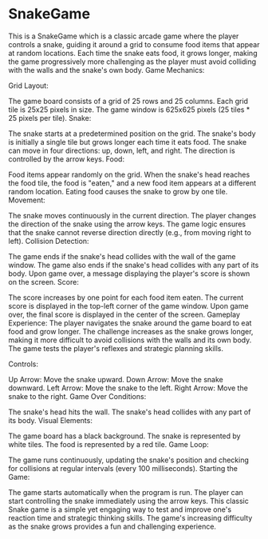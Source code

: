 # SnakeGame
This is a SnakeGame which is a classic arcade game where the player controls a snake, guiding it around a grid to consume food items that appear at random locations. Each time the snake eats food, it grows longer, making the game progressively more challenging as the player must avoid colliding with the walls and the snake's own body.
Game Mechanics:

Grid Layout:

The game board consists of a grid of 25 rows and 25 columns.
Each grid tile is 25x25 pixels in size.
The game window is 625x625 pixels (25 tiles * 25 pixels per tile).
Snake:

The snake starts at a predetermined position on the grid.
The snake's body is initially a single tile but grows longer each time it eats food.
The snake can move in four directions: up, down, left, and right.
The direction is controlled by the arrow keys.
Food:

Food items appear randomly on the grid.
When the snake's head reaches the food tile, the food is "eaten," and a new food item appears at a different random location.
Eating food causes the snake to grow by one tile.
Movement:

The snake moves continuously in the current direction.
The player changes the direction of the snake using the arrow keys.
The game logic ensures that the snake cannot reverse direction directly (e.g., from moving right to left).
Collision Detection:

The game ends if the snake's head collides with the wall of the game window.
The game also ends if the snake's head collides with any part of its body.
Upon game over, a message displaying the player's score is shown on the screen.
Score:

The score increases by one point for each food item eaten.
The current score is displayed in the top-left corner of the game window.
Upon game over, the final score is displayed in the center of the screen.
Gameplay Experience:
The player navigates the snake around the game board to eat food and grow longer. The challenge increases as the snake grows longer, making it more difficult to avoid collisions with the walls and its own body. The game tests the player's reflexes and strategic planning skills.

Controls:

Up Arrow: Move the snake upward.
Down Arrow: Move the snake downward.
Left Arrow: Move the snake to the left.
Right Arrow: Move the snake to the right.
Game Over Conditions:

The snake's head hits the wall.
The snake's head collides with any part of its body.
Visual Elements:

The game board has a black background.
The snake is represented by white tiles.
The food is represented by a red tile.
Game Loop:

The game runs continuously, updating the snake's position and checking for collisions at regular intervals (every 100 milliseconds).
Starting the Game:

The game starts automatically when the program is run.
The player can start controlling the snake immediately using the arrow keys.
This classic Snake game is a simple yet engaging way to test and improve one's reaction time and strategic thinking skills. The game's increasing difficulty as the snake grows provides a fun and challenging experience.
